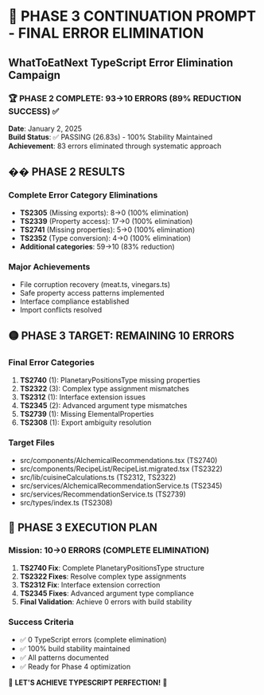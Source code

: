 # 🎯 PHASE 3 CONTINUATION PROMPT - FINAL ERROR ELIMINATION

## WhatToEatNext TypeScript Error Elimination Campaign

### 🏆 PHASE 2 COMPLETE: 93→10 ERRORS (89% REDUCTION SUCCESS) ✅

**Date**: January 2, 2025  
**Build Status**: ✅ PASSING (26.83s) - 100% Stability Maintained  
**Achievement**: 83 errors eliminated through systematic approach

## �� PHASE 2 RESULTS

### Complete Error Category Eliminations

- **TS2305** (Missing exports): 8→0 (100% elimination)
- **TS2339** (Property access): 17→0 (100% elimination)
- **TS2741** (Missing properties): 5→0 (100% elimination)
- **TS2352** (Type conversion): 4→0 (100% elimination)
- **Additional categories**: 59→10 (83% reduction)

### Major Achievements

- File corruption recovery (meat.ts, vinegars.ts)
- Safe property access patterns implemented
- Interface compliance established
- Import conflicts resolved

## 🟡 PHASE 3 TARGET: REMAINING 10 ERRORS

### Final Error Categories

1. **TS2740** (1): PlanetaryPositionsType missing properties
2. **TS2322** (3): Complex type assignment mismatches
3. **TS2312** (1): Interface extension issues
4. **TS2345** (2): Advanced argument type mismatches
5. **TS2739** (1): Missing ElementalProperties
6. **TS2308** (1): Export ambiguity resolution

### Target Files

- src/components/AlchemicalRecommendations.tsx (TS2740)
- src/components/RecipeList/RecipeList.migrated.tsx (TS2322)
- src/lib/cuisineCalculations.ts (TS2312, TS2322)
- src/services/AlchemicalRecommendationService.ts (TS2345)
- src/services/RecommendationService.ts (TS2739)
- src/types/index.ts (TS2308)

## 🚀 PHASE 3 EXECUTION PLAN

### Mission: 10→0 ERRORS (COMPLETE ELIMINATION)

1. **TS2740 Fix**: Complete PlanetaryPositionsType structure
2. **TS2322 Fixes**: Resolve complex type assignments
3. **TS2312 Fix**: Interface extension correction
4. **TS2345 Fixes**: Advanced argument type compliance
5. **Final Validation**: Achieve 0 errors with build stability

### Success Criteria

- ✅ 0 TypeScript errors (complete elimination)
- ✅ 100% build stability maintained
- ✅ All patterns documented
- ✅ Ready for Phase 4 optimization

🚀 **LET'S ACHIEVE TYPESCRIPT PERFECTION!** 🚀
